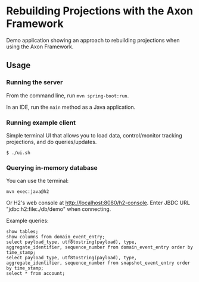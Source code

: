 # Rebuilding Projections with the Axon Framework

Demo application showing an approach to rebuilding projections when using the Axon Framework.

## Usage

### Running the server

From the command line, run `mvn spring-boot:run`.

In an IDE, run the `main` method as a Java application.

### Running example client

Simple terminal UI that allows you to load data,
control/monitor tracking projections,
and do queries/updates.

```
$ ./ui.sh
```

### Querying in-memory database

You can use the terminal:

```
mvn exec:java@h2
```

Or H2's web console at <http://localhost:8080/h2-console>. Enter JBDC URL "jdbc:h2:file:./db/demo" when connecting.

Example queries:

```
show tables;
show columns from domain_event_entry;
select payload_type, utf8tostring(payload), type, aggregate_identifier, sequence_number from domain_event_entry order by time_stamp;
select payload_type, utf8tostring(payload), type, aggregate_identifier, sequence_number from snapshot_event_entry order by time_stamp;
select * from account;
```
